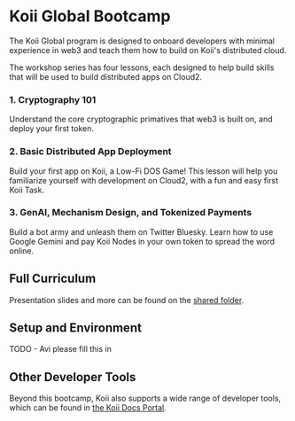 # Koii Global Bootcamp

The Koii Global program is designed to onboard developers with minimal experience in web3 and teach them how to build on Koii's distributed cloud. 

The workshop series has four lessons, each designed to help build skills that will be used to build distributed apps on Cloud2. 

### 1. Cryptography 101
Understand the core cryptographic primatives that web3 is built on, and deploy your first token. 


### 2. Basic Distributed App Deployment
Build your first app on Koii, a Low-Fi DOS Game! This lesson will help you familiarize yourself with development on Cloud2, with a fun and easy first Koii Task. 


### 3. GenAI, Mechanism Design, and Tokenized Payments
Build a bot army and unleash them on Twitter Bluesky. Learn how to use Google Gemini and pay Koii Nodes in your own token to spread the word online. 


## Full Curriculum
Presentation slides and more can be found on the [shared folder](https://drive.google.com/drive/folders/1vjSjouP6ydX4IcsQ6eRkFDnTKCldv1dH?usp=sharing).


## Setup and Environment

TODO - Avi please fill this in


## Other Developer Tools
Beyond this bootcamp, Koii also supports a wide range of developer tools, which can be found in [the Koii Docs Portal](https://www.koii.network/docs/develop/onboarding/welcome-to-koii).